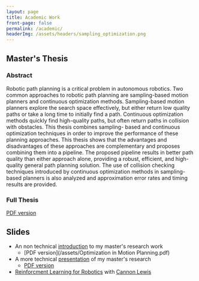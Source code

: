 ```yaml
---
layout: page
title: Academic Work
front-page: false
permalink: /academic/
headerImg: /assets/headers/sampling_optimization.png
---
```


## Master's Thesis

### Abstract

Robotic path planning is a critical problem in autonomous robotics. Two common approaches to robotic path planning are sampling-based motion planners and
continuous optimization methods. Sampling-based motion planners explore the
search space effectively, but either return low quality paths or take a long time to initially find a path. Continuous optimization methods quickly find high-quality paths,
but often return paths in collision with obstacles. This thesis combines sampling-
based and continuous optimization techniques in order to improve the performance
of these planning approaches. This thesis shows that the advantages and disadvantages of these approaches are complementary and proposes combining them into
a pipeline. The proposed pipeline results in better path quality than either approach alone, providing a robust, efficient, and high-quality general path planning
solution. The use of collision checking techniques introduced by continuous optimization methods in sampling-based planners is also analyzed and approximation
error rates and timing results are provided.

### Full Thesis

[PDF version](/assets/willey-ms-thesis.pdf)

[//]: # (## Publications)
[//]: # ("Combining Sampling and Optimization for Fast Path Planning", Willey, Moll, and Kavraki. _Under Review_.)

## Slides 

* An non technical [introduction](/engi600talk) to my master's research work
  * [PDF version](/assets/Optimization in Motion Planning.pdf)
* A more technical [presentation](/comp600talk) of my master's research
  * [PDF version](/assets/comp600talk.pdf)
* [Reinforcment Learning for Robotics](/assets/summer_2017_reinforcement_learning_slides.pdf) with [Cannon Lewis](http://cannontwo.com)
